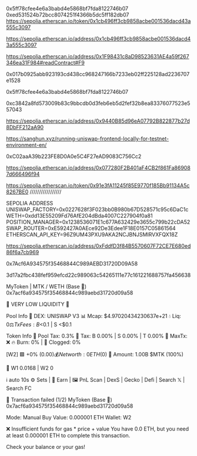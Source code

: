 0x5ff78cfee4e6a3babd4e5868bf7fda8122746b07
0xed531524b72bcc8074251f4366b5dc5ff182db07
https://sepolia.etherscan.io/token/0x1cb496ff3cb9858acbe001536dacd43a555c3097

https://sepolia.etherscan.io/address/0x1cb496ff3cb9858acbe001536dacd43a555c3097


https://sepolia.etherscan.io/address/0x1F98431c8aD98523631AE4a59f267346ea31F984#readContract#F9

0x017b0925abb923193cd438cc968247166b7233eb02ff225128ad2236707e1528

0x5ff78cfee4e6a3babd4e5868bf7fda8122746b07

0xc3842a8fd573009b83c9bbcdb0d3feb6eb5d2fef32b8ea83376077523e557043

https://sepolia.etherscan.io/address/0x9440B85d96eA07792B822877b27d8DbFF212aA90

https://sanghun.xyz/running-uniswap-frontend-locally-for-testnet-environment-en/

0xC02aaA39b223FE8D0A0e5C4F27eAD9083C756Cc2


https://sepolia.etherscan.io/address/0x077280F2B401aF4CB2f861Fa869087d666496f94


https://sepolia.etherscan.io/token/0x91e3fA11245f85E9770f185Bb91134A5c8267BE0 /////////////////


SEPOLIA ADDRESS 
UNISWAP_FACTORY=0x0227628f3F023bb0B980b67D528571c95c6DaC1c
WETH=0xdd13E55209Fd76AfE204dBda4007C227904f0a81
POSITION_MANAGER=0x1238536071E1c677A632429e3655c799b22cDA52
SWAP_ROUTER=0xE592427A0AEce92De3Edee1F18E0157C05861564
ETHERSCAN_API_KEY=96Z9UM43PXU9AKA2NCJBNJSMIRVXFQX18Z


https://sepolia.etherscan.io/address/0xFddfD3f84B5570607F72CE7E680ed86f6a7cb969

0x7Acf6A934575f35468844C989AEBD31720D09A58

3d17a2fbc438fef959efcd22c989063c54265111e77c161221688757fa456638


MyToken | MTK / WETH (Base 🧢)
0x7acf6a934575f35468844c989aebd31720d09a58

🚱 VERY LOW LIQUIDITY 🚱

Pool Info
🦄 DEX: UNISWAP V3
📊 Mcap: $4.97020434230637e+21
💧 Liq: $0
⚖️ TxFees: B <$0.1 | S <$0.1

Token Info
🧾 Pool Tax: 0.3%
💸 Tax: B 0.00% | S 0.00% | T 0.00%
📏 MaxTx: ❌
🔥 Burn: 0% | 🛑 Clogged: 0%

[W2] 🟩 +0% ($0.00)
💰 Net worth: 0 ETH ($0)
💎 Amount: 1.00B $MTK (100%)

💼 W1 0.0168 | W2 0

ℹ️ auto 10s
⚙️ Sets | 💎 Earn | 🖼 PnL
Scan | DexS | Gecko | Defi | Search 𝕏 | Search FC

🔴 Transaction failed (1/2)
MyToken (Base 🧢)
0x7acf6a934575f35468844c989aebd31720d09a58

Mode: Manual Buy 
Value: 0.000001 ETH
Wallet: W2

❌ Insufficient funds for gas * price + value
You have 0.0 ETH, but you need at least 0.000001 ETH to complete this transaction.

Check your balance or your gas!
